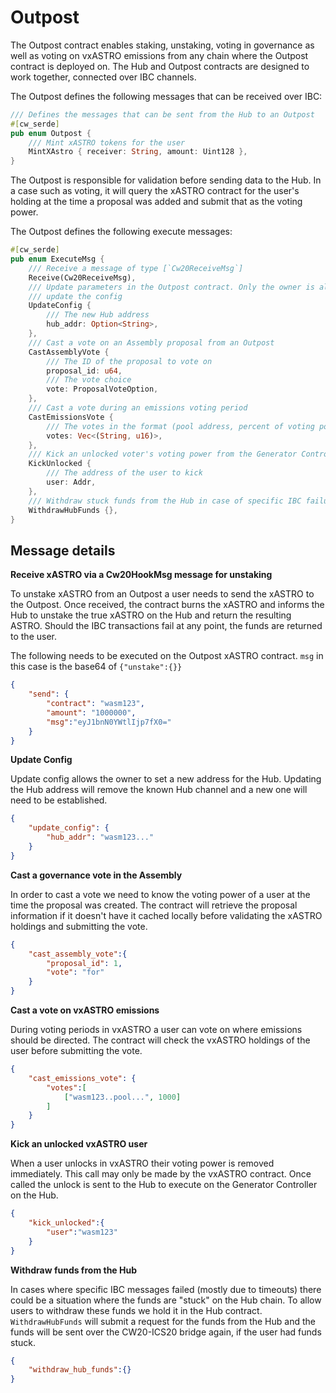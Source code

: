 # Outpost

The Outpost contract enables staking, unstaking, voting in governance as well as voting on vxASTRO emissions from any chain where the Outpost contract is deployed on. The Hub and Outpost contracts are designed to work together, connected over IBC channels.

The Outpost defines the following messages that can be received over IBC:

```rust
/// Defines the messages that can be sent from the Hub to an Outpost
#[cw_serde]
pub enum Outpost {
    /// Mint xASTRO tokens for the user
    MintXAstro { receiver: String, amount: Uint128 },
}
```

The Outpost is responsible for validation before sending data to the Hub. In a case such as voting, it will query the xASTRO contract for the user's holding at the time a proposal was added and submit that as the voting power.

The Outpost defines the following execute messages:

```rust
#[cw_serde]
pub enum ExecuteMsg {
    /// Receive a message of type [`Cw20ReceiveMsg`]
    Receive(Cw20ReceiveMsg),
    /// Update parameters in the Outpost contract. Only the owner is allowed to
    /// update the config
    UpdateConfig {
        /// The new Hub address
        hub_addr: Option<String>,
    },
    /// Cast a vote on an Assembly proposal from an Outpost
    CastAssemblyVote {
        /// The ID of the proposal to vote on
        proposal_id: u64,
        /// The vote choice
        vote: ProposalVoteOption,
    },
    /// Cast a vote during an emissions voting period
    CastEmissionsVote {
        /// The votes in the format (pool address, percent of voting power)
        votes: Vec<(String, u16)>,
    },
    /// Kick an unlocked voter's voting power from the Generator Controller lite
    KickUnlocked {
        /// The address of the user to kick
        user: Addr,
    },
    /// Withdraw stuck funds from the Hub in case of specific IBC failures
    WithdrawHubFunds {},
}
```

## Message details

**Receive xASTRO via a Cw20HookMsg message for unstaking**

To unstake xASTRO from an Outpost a user needs to send the xASTRO to the Outpost. Once received, the contract burns the xASTRO and informs the Hub to unstake the true xASTRO on the Hub and return the resulting ASTRO. Should the IBC transactions fail at any point, the funds are returned to the user.

The following needs to be executed on the Outpost xASTRO contract. `msg` in this case is the base64 of `{"unstake":{}}`

```json
{
    "send": {
        "contract": "wasm123", 
        "amount": "1000000", 
        "msg":"eyJ1bnN0YWtlIjp7fX0="
    }
}
```


**Update Config**

Update config allows the owner to set a new address for the Hub. Updating the Hub address will remove the known Hub channel and a new one will need to be established.

```json
{
    "update_config": {
        "hub_addr": "wasm123..."
    }
}
```

**Cast a governance vote in the Assembly**

In order to cast a vote we need to know the voting power of a user at the time the proposal was created. The contract will retrieve the proposal information if it doesn't have it cached locally before validating the xASTRO holdings and submitting the vote.

```json
{
    "cast_assembly_vote":{
        "proposal_id": 1, 
        "vote": "for"
    }
}
```

**Cast a vote on vxASTRO emissions**

During voting periods in vxASTRO a user can vote on where emissions should be directed. The contract will check the vxASTRO holdings of the user before submitting the vote.

```json
{
    "cast_emissions_vote": {
        "votes":[
            ["wasm123..pool...", 1000]
        ]
    }
}
```

**Kick an unlocked vxASTRO user**

When a user unlocks in vxASTRO their voting power is removed immediately. This call may only be made by the vxASTRO contract. Once called the unlock is sent to the Hub to execute on the Generator Controller on the Hub.

```json
{
    "kick_unlocked":{
        "user":"wasm123"
    }
}
```

**Withdraw funds from the Hub**

In cases where specific IBC messages failed (mostly due to timeouts) there could be a situation where the funds are "stuck" on the Hub chain. To allow users to withdraw these funds we hold it in the Hub contract. `WithdrawHubFunds` will submit a request for the funds from the Hub and the funds will be sent over the CW20-ICS20 bridge again, if the user had funds stuck.

```json
{
    "withdraw_hub_funds":{}
}
```